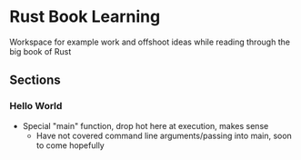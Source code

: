 # Rust Book Learning
Workspace for example work and offshoot ideas while reading through the big book of Rust

## Sections

### Hello World

* Special "main" function, drop hot here at execution, makes sense
  * Have not covered command line arguments/passing into main, soon to come hopefully
